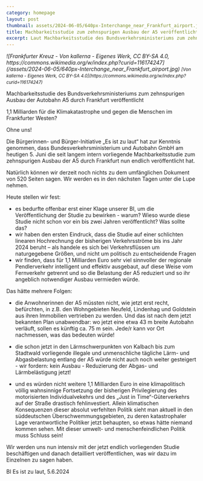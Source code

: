 ```yaml
---
category: homepage
layout: post
thumbnail: assets/2024-06-05/640px-Interchange_near_Frankfurt_airport.jpg
title: Machbarkeitsstudie zum zehnspurigen Ausbau der A5 veröffentlicht
excerpt: Laut Machbarkeitsstudie des Bundsverkehrsministeriums zum zehnspurigen Ausbau der Autobahn A5 durch Frankfurt sollen 1,1 Milliarden zur anfeuerung der Klimakatastrophe und gegen die Menschen im Frankfurter Westen investiert werden
---
```


<em class="small left">
![Frankfurter Kreuz - Von kallerna - Eigenes Werk, CC BY-SA 4.0, https://commons.wikimedia.org/w/index.php?curid=116174247](/assets/2024-06-05/640px-Interchange_near_Frankfurt_airport.jpg)
<small>[Von kallerna - Eigenes Werk, CC BY-SA 4.0](https://commons.wikimedia.org/w/index.php?curid=116174247)</small>
</em>

Machbarkeitsstudie des Bundsverkehrsministeriums zum zehnspurigen Ausbau der Autobahn A5 durch Frankfurt veröffentlicht

1,1 Milliarden für die Klimakatastrophe und gegen die Menschen im Frankfurter Westen?

Ohne uns!

Die Bürgerinnen- und Bürger-Initiative „Es ist zu laut“ hat zur Kenntnis genommen, dass Bundesverkehrsministerium und Autobahn GmbH am heutigen 5. Juni die seit langem intern vorliegende Machbarkeitsstudie zum zehnspurigen Ausbau der A5 durch Frankfurt nun endlich veröffentlicht hat.

Natürlich können wir derzeit noch nichts zu dem umfänglichen Dokument von 520 Seiten sagen.
Wir werden es in den nächsten Tagen unter die Lupe nehmen.

Heute stellen wir fest:

- es bedurfte offenbar erst einer Klage unserer BI, um die Veröffentlichung der Studie zu bewirken - warum? Wieso wurde diese Studie nicht schon vor ein bis zwei Jahren veröffentlicht? Was sollte das?
- wir haben den ersten Eindruck, dass die Studie auf einer schlichten linearen Hochrechnung der bisherigen Verkehrsströme bis ins Jahr 2024 beruht – als handele es sich bei Verkehrsflüssen um naturgegebene Größen, und nicht um politisch zu entscheidende Fragen
- wir finden, dass für 1,1 Milliarden Euro sehr viel sinnvoller der regionale Pendlerverkehr intelligent und effektiv ausgebaut, auf diese Weise vom Fernverkehr getrennt und so die Belastung der A5 reduziert und so ihr angeblich notwendiger Ausbau vermieden würde.

Das hätte mehrere Folgen:

- die Anwohnerinnen der A5 müssten nicht, wie jetzt erst recht, befürchten, in z.B. den Wohngebieten Neufeld, Lindenhag und Goldstein aus ihren Immobilien vertrieben zu werden. Und das ist nach dem jetzt bekannten Plan unabwendbar: wo jetzt eine etwa 43 m breite Autobahn verläuft, sollen es künftig ca. 75 m sein. Jede/r kann vor Ort nachmessen, was das bedeuten würde!

- die schon jetzt in den Lärmschwerpunkten von Kalbach bis zum Stadtwald vorliegende illegale und unmenschliche tägliche Lärm- und Abgasbelastung entlang der A5 würde nicht auch noch weiter gesteigert - wir fordern: kein Ausbau - Reduzierung der Abgas- und Lärmbelästigung jetzt!

- und es würden nicht weitere 1,1 Milliarden Euro in eine klimapolitisch völlig wahnsinnige Fortsetzung der bisherigen Privilegierung des motorisierten Individualvekehrs und des „Just in Time“-Güterverkehrs auf der Straße drastisch fehlinvestiert. Allein klimatischen Konsequenzen dieser absolut verfehlten Politik sieht man aktuell in den süddeutschen Überschwemmungsgebieten, zu deren katastrophaler Lage verantwortliche Politiker jetzt behaupten, so etwas hätte niemand kommen sehen. Mit dieser umwelt- und menschenfeindlichen Politik muss Schluss sein!

Wir werden uns nun intensiv mit der jetzt endlich vorliegenden Studie beschäftigen und danach detailliert veröffentlichen, was wir dazu im Einzelnen zu sagen haben.

BI Es ist zu laut,
5.6.2024
